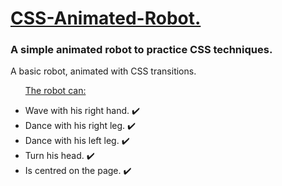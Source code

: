<h1><ins>CSS-Animated-Robot.</ins></h1>
<h3>A simple animated robot to practice CSS techniques.</h3>
<p>A basic robot, animated with CSS transitions.</p>

<ul>
  <p><ins>The robot can:</ins></p>
  <li>Wave with his right hand. ✔️</li>
  <li>Dance with his right leg. ✔️</li>
  <li>Dance with his left leg. ✔️</li>
  <li>Turn his head. ✔️ </li>
  <li>Is centred on the page.  ✔️</li>
</ul>
